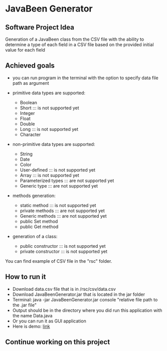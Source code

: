 # JavaBeen Generator

## Software Project Idea
Generation of a JavaBeen class from the CSV file with the ability to determine a type of each field in a CSV file based on the provided initial value for each field

## Achieved goals
* you can run program in the terminal with the option to specify data file path as argument

* primitive data types are supported:
    * Boolean
    * Short ::: is not supported yet
    * Integer
    * Float
    * Double
    * Long ::: is not supported yet
    * Character

* non-primitive data types are supported:
    * String
    * Date
    * Color
    * User-defined ::: is not supported yet
    * Array ::: is not supported yet
    * Parameterized types ::: are not supported yet
    * Generic type ::: are not supported yet

* methods generation:
    * static method ::: is not supported yet
    * private methods ::: are not supported yet
    * Generic methods ::: are not supported yet
    * public Set method
    * public Get method

* generation of a class:
    * public constructor ::: is not supported yet
    * private constructor ::: is not supported yet
    
You can find example of CSV file in the "rsc" folder.

## How to run it
 * Download data.csv file that is in /rsc/csv/data.csv
 * Download JavaBeenGenerator.jar that is located in the jar folder
 * Terminal: java -jar JavaBeenGenerator.jar console "relative file path to the .jar file"
 * Output should be in the directory where you did run this application with the name Data.java
 * Or you can run it as GUI application
 * Here is demo: [link](https://youtu.be/LeiefK2WePw)

## Continue working on this project